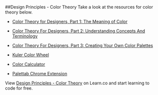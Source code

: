 

##Design Principles - Color Theory
Take a look at the resources for color theory below.

+ [Color Theory for Designers, Part 1: The Meaning of Color
](http://www.smashingmagazine.com/2010/01/28/color-theory-for-designers-part-1-the-meaning-of-color/)

+ [Color Theory For Designers, Part 2: Understanding Concepts And Terminology](http://www.smashingmagazine.com/2010/02/02/color-theory-for-designers-part-2-understanding-concepts-and-terminology/)

+ [Color Theory For Designers, Part 3: Creating Your Own Color Palettes](http://www.smashingmagazine.com/2010/02/08/color-theory-for-designer-part-3-creating-your-own-color-palettes/)

+ [Kuler Color Wheel](https://color.adobe.com/create/color-wheel/)

+ [Color Calculator](http://www.sessions.edu/color-calculator)

+ [Palettab Chrome Extension](http://palettab.com/)

<p data-visibility='hidden'>View <a href='https://learn.co/lessons/hs-design-principles-color-theory' title='Design Principles - Color Theory'>Design Principles - Color Theory</a> on Learn.co and start learning to code for free.</p>
